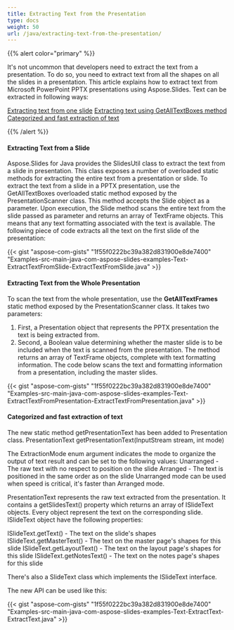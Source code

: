 ```yaml
---
title: Extracting Text from the Presentation
type: docs
weight: 50
url: /java/extracting-text-from-the-presentation/
---
```


{{% alert color="primary" %}} 

It's not uncommon that developers need to extract the text from a presentation. To do so, you need to extract text from all the shapes on all the slides in a presentation. This article explains how to extract text from Microsoft PowerPoint PPTX presentations using Aspose.Slides. Text can be extracted in following ways:

[Extracting text from one slide](/slides/java/extracting-text-from-the-presentation/)
[Extracting text using GetAllTextBoxes method](/slides/java/extracting-text-from-the-presentation/)
[Categorized and fast extraction of text](/slides/java/extracting-text-from-the-presentation/)

{{% /alert %}} 
#### **Extracting Text from a Slide**
Aspose.Slides for Java provides the SlidesUtil class to extract the text from a slide in presentation. This class exposes a number of overloaded static methods for extracting the entire text from a presentation or slide. To extract the text from a slide in a PPTX presentation, use the GetAllTextBoxes overloaded static method exposed by the PresentationScanner class. This method accepts the Slide object as a parameter.
Upon execution, the Slide method scans the entire text from the slide passed as parameter and returns an array of TextFrame objects. This means that any text formatting associated with the text is available. The following piece of code extracts all the text on the first slide of the presentation:

{{< gist "aspose-com-gists" "1f55f0222bc39a382d831900e8de7400" "Examples-src-main-java-com-aspose-slides-examples-Text-ExtractTextFromSlide-ExtractTextFromSlide.java" >}}


#### **Extracting Text from the Whole Presentation**
To scan the text from the whole presentation, use the **GetAllTextFrames** static method exposed by the PresentationScanner class. It takes two parameters:

1. First, a Presentation object that represents the PPTX presentation the text is being extracted from.
1. Second, a Boolean value determining whether the master slide is to be included when the text is scanned from the presentation.
   The method returns an array of TextFrame objects, complete with text formatting information. The code below scans the text and formatting information from a presentation, including the master slides.

{{< gist "aspose-com-gists" "1f55f0222bc39a382d831900e8de7400" "Examples-src-main-java-com-aspose-slides-examples-Text-ExtractTextFromPresentation-ExtractTextFromPresentation.java" >}}


#### **Categorized and fast extraction of text**
The new static method getPresentationText has been added to Presentation class.
PresentationText getPresentationText(InputStream stream, int mode)

The ExtractionMode enum argument indicates the mode to organize the output of text result and can be set to the following values:
Unarranged - The raw text with no respect to position on the slide
Arranged - The text is positioned in the same order as on the slide
Unarranged mode can be used when speed is critical, it's faster than Arranged mode.

PresentationText represents the raw text extracted from the presentation. It contains a getSlidesText() property which returns an array of ISlideText objects. Every object represent the text on the corresponding slide. ISlideText object have the following properties:

ISlideText.getText() - The text on the slide's shapes
ISlideText.getMasterText() - The text on the master page's shapes for this slide
ISlideText.getLayoutText() - The text on the layout page's shapes for this slide
ISlideText.getNotesText() - The text on the notes page's shapes for this slide

There's also a SlideText class which implements the ISlideText interface.

The new API can be used like this:

{{< gist "aspose-com-gists" "1f55f0222bc39a382d831900e8de7400" "Examples-src-main-java-com-aspose-slides-examples-Text-ExtractText-ExtractText.java" >}}




